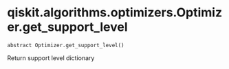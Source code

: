 # qiskit.algorithms.optimizers.Optimizer.get\_support\_level

`abstract Optimizer.get_support_level()`

Return support level dictionary
